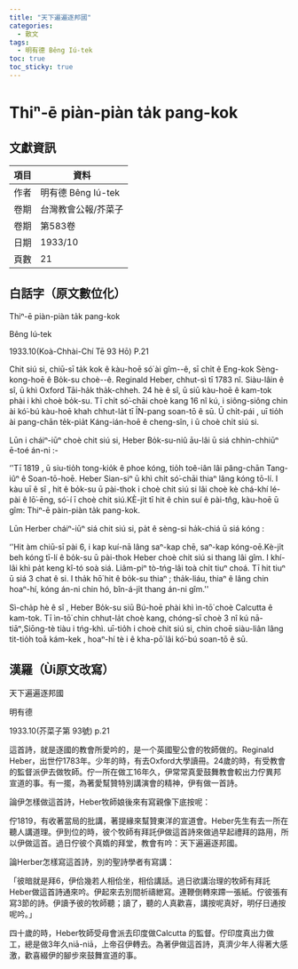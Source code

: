 ```yaml
---
title: "天下遍遍逐邦國"
categories:
  - 散文
tags:
  - 明有德 Bêng Iú-tek
toc: true
toc_sticky: true
---
```


# Thiⁿ-ē piàn-piàn ta̍k pang-kok

## 文獻資訊

| 項目 | 資料 |
|---|---|
| 作者 | 明有德 Bêng Iú-tek |
| 卷期 | 台灣教會公報/芥菜子 |
| 卷期 | 第583卷 |
| 日期 | 1933/10 |
| 頁數 | 21 |

## 白話字（原文數位化）

Thiⁿ-ē piàn-piàn ta̍k pang-kok

Bêng Iú-tek

1933.10(Koà-Chhài-Chí Tē 93 Hō) P.21

Chit siú si, chiū-sī ta̍k kok ê kàu-hoē só͘ ài gîm--ê, sī chi̍t ê Eng-kok Sèng-kong-hoē ê Bo̍k-su choè--ê. Reginald Heber, chhut-sì tī 1783 nî. Siàu-lâin ê sî, ū khì Oxford Tāi-ha̍k tha̍k-chheh. 24 hè ê sî, ū siū kàu-hoē ê kam-tok phài i khì choè bo̍k-su. Tī chi̍t só͘-chāi choè kang 16 nî kú, i siông-siông chin ài kó͘-bú kàu-hoē khah chhut-la̍t tī ĪN-pang soan-tō ê sū. Ū chi̍t-pái , uī tio̍h ài pang-chān te̍k-pia̍t Káng-ián-hoē ê cheng-sîn, i ū choè chi̍t siú si.

Lūn i cháiⁿ-iūⁿ choè chit siú si, Heber Bo̍k-su-niû āu-lâi ū siá chhin-chhiūⁿ ē-toé án-ni :-

‘'Tī 1819 , ū siu-tio̍h tong-kio̍k ê phoe kóng, tio̍h toê-iân lâi pâng-chān Tang-iûⁿ ê Soan-tō-hoē. Heber Sian-siⁿ ū khì chi̍t só͘-chāi thiaⁿ lâng kóng tō-lí. I kàu uī ê sî , hit ê bo̍k-su ū pài-thok i choè chit siú si lâi choè kè chá-khí lé-pài ê lō͘-ēng, só͘-í ī choè chit siú.KÈ-ji̍t tī hit ê chin suí ê pài-tn̂g, kàu-hoē ū gîm: Thiⁿ-ē pàin-piàn ta̍k pang-kok.

Lūn Herber cháiⁿ-iūⁿ siá chit siú si, pa̍t ê sèng-si ha̍k-chiá ū siá kóng :

‘'Hit àm chiū-sī pài 6, i kap kuí-nā lâng saⁿ-kap chē, saⁿ-kap kóng-oē.Kè-ji̍t beh kóng tī-lí ê bo̍k-su ū pài-thok Heber choè chit siú si thang lâi gîm. I khí-lâi khì pa̍t keng kî-tó soà siá. Liâm-piⁿ tò-tńg-lâi toà chi̍t tiuⁿ choá. Tī hit tiuⁿ ū siá 3 chat ê si. I tha̍k hō͘ hit ê bo̍k-su thiaⁿ ; tha̍k-liáu, thiaⁿ ê lâng chin hoaⁿ-hí, kóng án-ni chin hó, bîn-á-ji̍t thang án-ni gîm.''

Sì-cha̍p hè ê sî , Heber Bo̍k-su siū Bú-hoē phài khì ìn-tō͘ choè Calcutta ê kam-tok. Tī ìn-tō͘ chin chhut-la̍t choè kang, chóng-sī choè 3 nî kú nā-tiāⁿ,Siōng-tè tiàu i tńg-khì. uī-tio̍h i choè chit siú si, chin choē siàu-liân lâng tit-tio̍h toā kám-kek , hoaⁿ-hí tè i ê kha-pō͘ lâi kó͘-bú soan-tō ê sū.

## 漢羅（Ùi原文改寫）

天下遍遍逐邦國

明有德

1933.10(芥菜子第 93號) p.21

這首詩，就是逐國的教會所愛吟的，是一个英國聖公會的牧師做的。Reginald Heber，出世佇1783年。少年的時，有去Oxford大學讀冊。24歲的時，有受教會的監督派伊去做牧師。佇一所在做工16年久，伊常常真愛鼓舞教會較出力佇異邦宣道的事。有一擺，為著愛幫贊特別講演會的精神，伊有做一首詩。

論伊怎樣做這首詩，Heber牧師娘後來有寫親像下底按呢：

佇1819，有收著當局的批講，著提緣來幫贊東洋的宣道會。Heber先生有去一所在聽人講道理。伊到位的時，彼个牧師有拜託伊做這首詩來做過早起禮拜的路用，所以伊做這首。過日佇彼个真媠的拜堂，教會有吟：天下遍遍逐邦國。

論Herber怎樣寫這首詩，別的聖詩學者有寫講：

「彼暗就是拜6，伊佮幾若人相佮坐，相佮講話。過日欲講治理的牧師有拜託Heber做這首詩通來吟。伊起來去別間祈禱紲寫。連鞭倒轉來蹛一張紙。佇彼張有寫3節的詩。伊讀予彼的牧師聽；讀了，聽的人真歡喜，講按呢真好，明仔日通按呢吟。」

四十歲的時，Heber牧師受母會派去印度做Calcutta 的監督。佇印度真出力做工，總是做3年久niā-niā，上帝召伊轉去。為著伊做這首詩，真濟少年人得著大感激，歡喜綴伊的腳步來鼓舞宣道的事。
